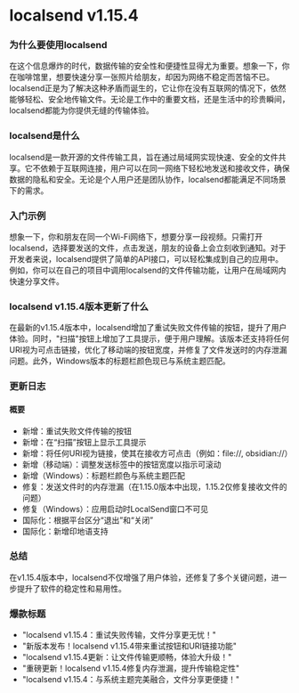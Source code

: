 # localsend v1.15.4
### 为什么要使用localsend

在这个信息爆炸的时代，数据传输的安全性和便捷性显得尤为重要。想象一下，你在咖啡馆里，想要快速分享一张照片给朋友，却因为网络不稳定而苦恼不已。localsend正是为了解决这种矛盾而诞生的，它让你在没有互联网的情况下，依然能够轻松、安全地传输文件。无论是工作中的重要文档，还是生活中的珍贵瞬间，localsend都能为你提供无缝的传输体验。

### localsend是什么

localsend是一款开源的文件传输工具，旨在通过局域网实现快速、安全的文件共享。它不依赖于互联网连接，用户可以在同一网络下轻松地发送和接收文件，确保数据的隐私和安全。无论是个人用户还是团队协作，localsend都能满足不同场景下的需求。

### 入门示例

想象一下，你和朋友在同一个Wi-Fi网络下，想要分享一段视频。只需打开localsend，选择要发送的文件，点击发送，朋友的设备上会立刻收到通知。对于开发者来说，localsend提供了简单的API接口，可以轻松集成到自己的应用中。例如，你可以在自己的项目中调用localsend的文件传输功能，让用户在局域网内快速分享文件。

### localsend v1.15.4版本更新了什么

在最新的v1.15.4版本中，localsend增加了重试失败文件传输的按钮，提升了用户体验。同时，"扫描"按钮上增加了工具提示，便于用户理解。该版本还支持将任何URI视为可点击链接，优化了移动端的按钮宽度，并修复了文件发送时的内存泄漏问题。此外，Windows版本的标题栏颜色现已与系统主题匹配。

### 更新日志

#### 概要
- 新增：重试失败文件传输的按钮
- 新增：在“扫描”按钮上显示工具提示
- 新增：将任何URI视为链接，使其在接收方可点击（例如：file://, obsidian://）
- 新增（移动端）：调整发送标签中的按钮宽度以指示可滚动
- 新增（Windows）：标题栏颜色与系统主题匹配
- 修复：发送文件时的内存泄漏（在1.15.0版本中出现，1.15.2仅修复接收文件的问题）
- 修复（Windows）：应用启动时LocalSend窗口不可见
- 国际化：根据平台区分“退出”和“关闭”
- 国际化：新增印地语支持

### 总结

在v1.15.4版本中，localsend不仅增强了用户体验，还修复了多个关键问题，进一步提升了软件的稳定性和易用性。

### 爆款标题

- "localsend v1.15.4：重试失败传输，文件分享更无忧！"
- "新版本发布！localsend v1.15.4带来重试按钮和URI链接功能"
- "localsend v1.15.4更新：让文件传输更顺畅，体验大升级！"
- "重磅更新！localsend v1.15.4修复内存泄漏，提升传输稳定性"
- "localsend v1.15.4：与系统主题完美融合，文件分享更便捷！"